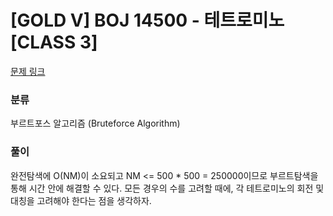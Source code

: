 # [GOLD V] BOJ 14500 - 테트로미노 [CLASS 3]

[문제 링크](https://boj.kr/14500)

### 분류

부르트포스 알고리즘 (Bruteforce Algorithm)

### 풀이

완전탐색에 O(NM)이 소요되고 NM <= 500 * 500 = 250000이므로 부르트탐색을 통해 시간 안에 해결할 수 있다.
모든 경우의 수를 고려할 때에, 각 테트로미노의 회전 및 대칭을 고려해야 한다는 점을 생각하자.